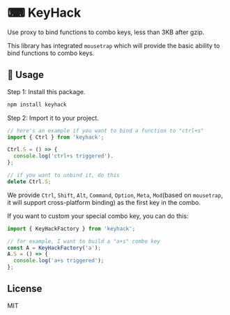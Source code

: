 # ⌨ KeyHack

Use proxy to bind functions to combo keys, less than 3KB after gzip.

This library has integrated `mousetrap` which will provide the basic ability to bind functions to combo keys.

## 🔧 Usage

Step 1: Install this package.

```bash
npm install keyhack
```

Step 2: Import it to your project.

```js
// here's an example if you want to bind a function to "ctrl+s"
import { Ctrl } from 'keyhack';

Ctrl.S = () => {
  console.log('ctrl+s triggered').
};

// if you want to unbind it, do this
delete Ctrl.S;
```

We provide `Ctrl`, `Shift`, `Alt`, `Command`, `Option`, `Meta`, `Mod`(based on `mousetrap`, it will support cross-platform binding) as the first key in the combo.

If you want to custom your special combo key, you can do this:

```js
import { KeyHackFactory } from 'keyhack';

// for example, I want to build a "a+s" combo key
const A = KeyHackFactory('a');
A.S = () => {
  console.log('a+s triggered');
};
```

## License

MIT
